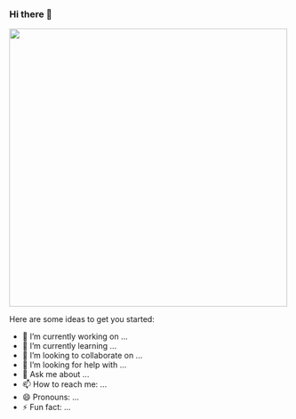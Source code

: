 ### Hi there 👋


  <img width='500' align="center" src="https://res.cloudinary.com/dpblox0oy/image/upload/v1711464775/Dafffy-Duck/uqznbshhyhz8xflmhzs0.gif">
  
Here are some ideas to get you started:

- 🔭 I’m currently working on ...
- 🌱 I’m currently learning ...
- 👯 I’m looking to collaborate on ...
- 🤔 I’m looking for help with ...
- 💬 Ask me about ...
- 📫 How to reach me: ...
- 😄 Pronouns: ...
- ⚡ Fun fact: ...

